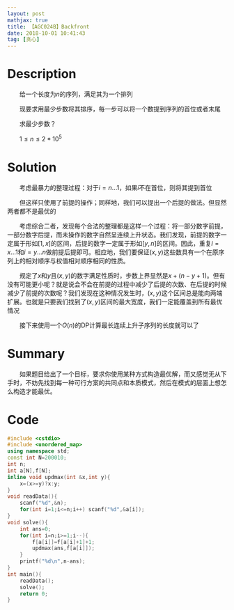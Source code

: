 ```yaml
---
layout: post
mathjax: true
title: 【AGC024B】Backfront
date: 2018-10-01 10:41:43
tag: [贪心]
---
```

# Description

 　　给一个长度为$n$的序列，满足其为一个排列

 　　现要求用最少步数将其排序，每一步可以将一个数提到序列的首位或者末尾

 　　求最少步数？

 　　$1 \le n \le 2 * 10^5$


<!-- more -->
# Solution

　　考虑最暴力的整理过程：对于$i=n...1$，如果$i$不在首位，则将其提到首位

　　但这样只使用了前提的操作；同样地，我们可以提出一个后提的做法。但显然两者都不是最优的

　　考虑综合二者，发现每个合法的整理都是这样一个过程：将一部分数字前提，一部分数字后提，而未操作的数字自然呈连续上升状态。我们发现，前提的数字一定属于形如$[1,x]$的区间，后提的数字一定属于形如$[y,n]$的区间。因此，重复$i=x...1$和$i=y...n$做前提后提即可。相应地，我们要保证$(x,y)$这些数具有一个在原序列上的相对顺序与权值相对顺序相同的性质。

　　规定了$x$和$y$且$(x,y)$的数字满足性质时，步数上界显然是$x+(n-y+1)$。但有没有可能更小呢？就是说会不会在前提的过程中减少了后提的次数、在后提的时候减少了前提的次数呢？我们发现在这种情况发生时，$(x,y)$这个区间总是能向两端扩展。也就是只要我们找到了$(x,y)$区间的最大宽度，我们一定能覆盖到所有最优情况

　　接下来使用一个$O(n)$的DP计算最长连续上升子序列的长度就可以了



# Summary

　　如果题目给出了一个目标，要求你使用某种方式构造最优解，而又感觉无从下手时，不妨先找到每一种可行方案的共同点和本质模式，然后在模式的层面上想怎么构造才能最优。

# Code

```c++
#include <cstdio>
#include <unordered_map>
using namespace std;
const int N=200010;
int n;
int a[N],f[N];
inline void updmax(int &x,int y){
	x=(x>=y)?x:y;
}
void readData(){
	scanf("%d",&n);
	for(int i=1;i<=n;i++) scanf("%d",&a[i]);
}
void solve(){
	int ans=0;
	for(int i=n;i>=1;i--){
		f[a[i]]=f[a[i]+1]+1;
		updmax(ans,f[a[i]]);
	}
	printf("%d\n",n-ans);
}
int main(){
	readData();
	solve();
	return 0;
}
```

